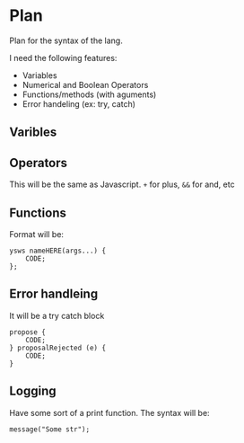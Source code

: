 # Plan

Plan for the syntax of the lang.

I need the following features:
- Variables
- Numerical and Boolean Operators
- Functions/methods (with aguments)
- Error handeling (ex: try, catch)

## Varibles

## Operators

This will be the same as Javascript. `+` for plus, `&&` for and, etc

## Functions

Format will be:

```text
ysws nameHERE(args...) {
    CODE;
};
```

## Error handleing

It will be a try catch block

```text
propose {
    CODE;
} proposalRejected (e) {
    CODE;
}
```

## Logging

Have some sort of a print function. The syntax will be:
```text
message("Some str");
```